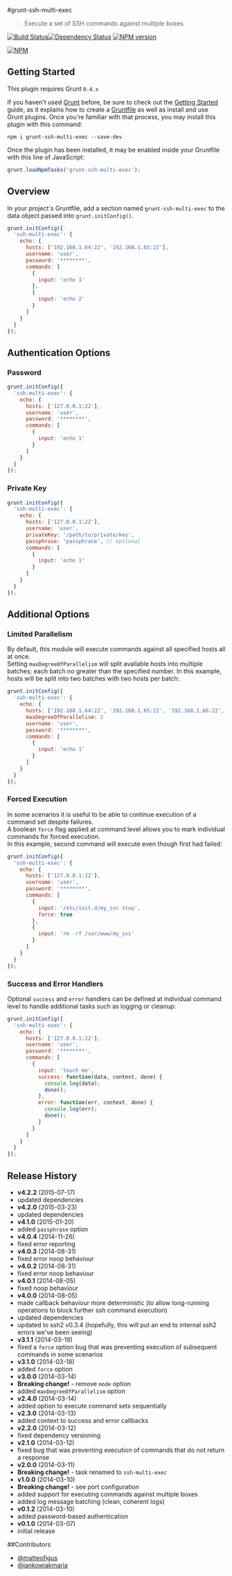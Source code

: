 #grunt-ssh-multi-exec
> Execute a set of SSH commands against multiple boxes

[![Build Status](https://semaphoreci.com/api/v1/projects/32a3b1ae-251c-48d1-ba91-9cd3106f7135/380458/badge.png)](https://semaphoreci.com/ArnoldZokas/grunt-ssh-multi-exec)[![Dependency Status](https://david-dm.org/ArnoldZokas/grunt-ssh-multi-exec.svg)](https://david-dm.org/ArnoldZokas/grunt-ssh-multi-exec) [![NPM version](https://badge.fury.io/js/grunt-ssh-multi-exec.svg)](http://badge.fury.io/js/grunt-ssh-multi-exec)

[![NPM](https://nodei.co/npm/grunt-ssh-multi-exec.png?downloads=true&stars=true)](https://nodei.co/npm/grunt-ssh-multi-exec)

## Getting Started
This plugin requires Grunt `0.4.x`

If you haven't used [Grunt](http://gruntjs.com/) before, be sure to check out the [Getting Started](http://gruntjs.com/getting-started) guide, as it explains how to create a [Gruntfile](http://gruntjs.com/sample-gruntfile) as well as install and use Grunt plugins. Once you're familiar with that process, you may install this plugin with this command:

```shell
npm i grunt-ssh-multi-exec --save-dev
```

Once the plugin has been installed, it may be enabled inside your Gruntfile with this line of JavaScript:

```js
grunt.loadNpmTasks('grunt-ssh-multi-exec');
```

## Overview
In your project's Gruntfile, add a section named `grunt-ssh-multi-exec` to the data object passed into `grunt.initConfig()`.

```js
grunt.initConfig({
  'ssh-multi-exec': {
    echo: {
      hosts: ['192.168.1.64:22', '192.168.1.65:22'],
      username: 'user',
      password: '********',
      commands: [
        {
          input: 'echo 1'
        },
        {
          input: 'echo 2'
        }
      ]
    }
  }
});
```

## Authentication Options
### Password
```js
grunt.initConfig({
  'ssh-multi-exec': {
    echo: {
      hosts: ['127.0.0.1:22'],
      username: 'user',
      password: '********',
      commands: [
        {
          input: 'echo 1'
        }
      ]
    }
  }
});
```

### Private Key
```js
grunt.initConfig({
  'ssh-multi-exec': {
    echo: {
      hosts: ['127.0.0.1:22'],
      username: 'user',
      privateKey: '/path/to/private/key',
      passphrase: 'passphrase', // optional
      commands: [
        {
          input: 'echo 1'
        }
      ]
    }
  }
});
```

## Additional Options
### Limited Parallelism
By default, this module will execute commands against all specified hosts all at once.<br />
Setting `maxDegreeOfParallelism` will split available hosts into multiple batches; each batch no greater than the specified number. In this example, hosts will be split into two batches with two hosts per batch:
```js
grunt.initConfig({
  'ssh-multi-exec': {
    echo: {
      hosts: ['192.168.1.64:22', '192.168.1.65:22', '192.168.1.66:22', '192.168.1.67:22'],
      maxDegreeOfParallelism: 2
      username: 'user',
      password: '********',
      commands: [
        {
          input: 'echo 1'
        }
      ]
    }
  }
});
```

### Forced Execution
In some scenarios it is useful to be able to continue execution of a command set despite failures.<br />
A boolean `force` flag applied at command level allows you to mark individual commands for forced execution.<br />
In this example, second command will execute even though first had failed:
```js
grunt.initConfig({
  'ssh-multi-exec': {
    echo: {
      hosts: ['127.0.0.1:22'],
      username: 'user',
      password: '********',
      commands: [
        {
          input: '/etc/init.d/my_svc stop',
          force: true
        },
        {
          input: 'rm -rf /var/www/my_svc'
        }
      ]
    }
  }
});
```

### Success and Error Handlers
Optional `success` and `error` handlers can be defined at individual command level to handle additional tasks such as logging or cleanup:
```js
grunt.initConfig({
  'ssh-multi-exec': {
    echo: {
      hosts: ['127.0.0.1:22'],
      username: 'user',
      password: '********',
      commands: [
        {
          input: 'touch me',
          success: function(data, context, done) {
            console.log(data);
            done();
          },
          error: function(err, context, done) {
            console.log(err);
            done();
          }
        }
      ]
    }
  }
});
```

## Release History
* **v4.2.2** (2015-07-17)
 * updated dependencies
* **v4.2.0** (2015-03-23)
 * updated dependencies
* **v4.1.0** (2015-01-20)
 * added `passphrase` option
* **v4.0.4** (2014-11-26)
 * fixed error reporting
* **v4.0.3** (2014-08-31)
 * fixed error noop behaviour
* **v4.0.2** (2014-08-31)
 * fixed error noop behaviour
* **v4.0.1** (2014-08-05)
 * fixed noop behaviour
* **v4.0.0** (2014-08-05)
 * made callback behaviour more deterministic (to allow long-running operations to block further ssh command execution)
 * updated dependencies
 * updated to ssh2 v0.3.4 (hopefully, this will put an end to internal ssh2 errors we've been seeing)
* **v3.1.1** (2014-03-19)
 * fixed a `force` option bug that was preventing execution of subsequent commands in some scenarios
* **v3.1.0** (2014-03-18)
 * added `force` option
* **v3.0.0** (2014-03-14)
 * **Breaking change!** - remove `mode` option
 * added `maxDegreeOfParallelism` option
* **v2.4.0** (2014-03-14)
 * added option to execute command sets sequentially
* **v2.3.0** (2014-03-13)
 * added context to success and error callbacks
* **v2.2.0** (2014-03-12)
 * fixed dependency versioning
* **v2.1.0** (2014-03-12)
 * fixed bug that was preventing execution of commands that do not return a response
* **v2.0.0** (2014-03-11)
 * **Breaking change!** - task renamed to `ssh-multi-exec`
* **v1.0.0** (2014-03-10)
 * **Breaking change!** - see port configuration
 * added support for executing commands against multiple boxes
 * added log message batching (clean, coherent logs)
* **v0.1.2** (2014-03-10)
 * added password-based authentication
* **v0.1.0** (2014-03-07)
 * initial release

##Contributors
* [@matteofigus](https://github.com/matteofigus)
* [@jankowiakmaria](https://github.com/jankowiakmaria)
